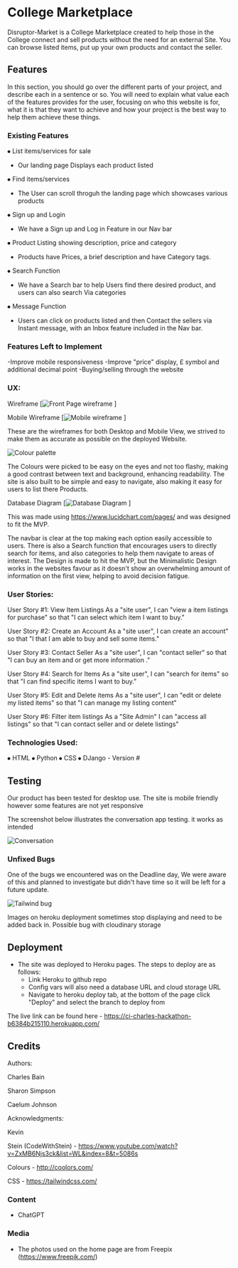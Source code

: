 
# College Marketplace

Disruptor-Market is a College Marketplace created to help those in the College connect and sell products without the need for an external Site.
You can browse listed items, put up your own products and contact the seller.

## Features 

In this section, you should go over the different parts of your project, and describe each in a sentence or so. You will need to explain what value each of the features provides for the user, focusing on who this website is for, what it is that they want to achieve and how your project is the best way to help them achieve these things.

### Existing Features

⦁	List items/services  for sale
 
  - Our landing page Displays each product listed

⦁	Find items/services
  - The User can scroll throguh the landing page which showcases various products

⦁	Sign up and Login
  - We have a Sign up and Log in Feature in our Nav bar


⦁	Product Listing showing description, price and category
  - Products have Prices, a brief description and have Category tags.

⦁	Search Function
 - We have a Search bar to help Users find there desired product, and users can also search Via categories

⦁	Message Function
  - Users can click on products listed and then Contact the sellers via Instant message, with an Inbox feature included in the Nav bar.

### Features Left to Implement

-Improve mobile responsiveness
-Improve "price" display, £ symbol and additional decimal point
-Buying/selling through the website

### UX:

Wireframe [![Front Page wireframe](https://github.com/CBainCoding/DjangoDisruptors/assets/152522470/c996835d-d4a9-49a9-b301-9463bbe2a798)
]

Mobile Wireframe [![Mobile wireframe](https://github.com/CBainCoding/DjangoDisruptors/assets/152522470/60b7961f-75ea-4454-a3c7-fee524870aee)
]

These are the wireframes for both Desktop and Mobile View, we strived to make them as accurate as possible on the deployed Website.


![Colour palette](https://github.com/CBainCoding/DjangoDisruptors/assets/152522470/77fc247f-658d-45a1-bcc0-0ec4452a4d59)


The Colours were picked to be easy on the eyes and not too flashy, making a good contrast between text and background, enhancing readability. The site is also built to be simple and easy to navigate, also making it easy for users to list there Products.



Database Diagram [![Database Diagram](https://github.com/CBainCoding/DjangoDisruptors/assets/152522470/0bc23ed8-2178-4c8e-bc71-a0e48c975a06)
]

This was made using https://www.lucidchart.com/pages/ and was designed to fit the MVP.

The navbar is clear at the top making each option easily accessible to users. There is also a Search function that encourages users to directly search for items, and also categories to help them navigate to areas of interest. The Design is made to hit the MVP, but the Minimalistic Design works in the websites favour as it doesn't show an overwhelming amount of information on the first view, helping to avoid decision fatigue.

### User Stories:

User Story #1:
View Item Listings 
As a "site user", I can "view a item listings for purchase" so that "I can select which item I want to buy."

User Story #2:
Create an Account
As a "site user", I can create an account" so that "I that I am able to buy and sell some items."

User Story #3:
Contact Seller
As a "site user", I can "contact seller" so that "I can buy an item and or get more information ."

User Story #4:
Search for Items
As a "site user", I can "search for items" so that "I can find specific items I want to buy."

User Story #5:
Edit and Delete items
As a "site user", I can "edit or delete my listed items" so that "I can manage my listing content"

User Story #6:
Filter item listings
As a "Site Admin" I can "access all listings" so that "I can contact seller and or delete listings"

### Technologies Used:


⦁	HTML
⦁	Python
⦁	CSS 
⦁	DJango - Version #

## Testing 

Our product has been tested for desktop use. The site is mobile friendly however some features are not yet responsive 

The screenshot below illustrates the conversation app testing. it works as intended

![Conversation](https://github.com/CBainCoding/DjangoDisruptors/assets/152522470/48230d5a-74d4-45dd-8172-8ecd06d9221b)




### Unfixed Bugs

One of the bugs we encountered was on the Deadline day, We were aware of this and planned to investigate but didn't have time so it will be left for a future update.

![Tailwind bug](https://github.com/CBainCoding/DjangoDisruptors/assets/152522470/8e3fb3b3-2e59-4ace-be37-1d64f2e818c7)

Images on heroku deployment sometimes stop displaying and need to be added back in. Possible bug with cloudinary storage


## Deployment

- The site was deployed to Heroku pages. The steps to deploy are as follows: 
  - Link Heroku to github repo
  - Config vars will also need a database URL and cloud storage URL
  - Navigate to heroku deploy tab, at the bottom of the page click "Deploy" and select the branch to deploy from

The live link can be found here - https://ci-charles-hackathon-b6384b215110.herokuapp.com/


## Credits 

Authors:

Charles Bain

Sharon Simpson

Caelum Johnson

Acknowledgments:

Kevin

Stein (CodeWithStein) - https://www.youtube.com/watch?v=ZxMB6Njs3ck&list=WL&index=8&t=5086s

Colours - http://coolors.com/

CSS - https://tailwindcss.com/

### Content 

- ChatGPT
  
### Media

- The photos used on the home page are from Freepix  
  (https://www.freepik.com/)


